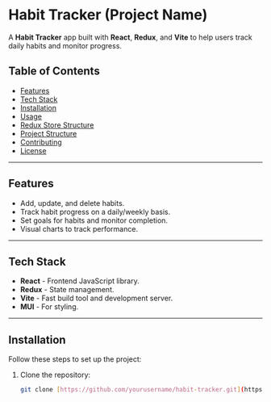 # Habit Tracker (Project Name)

A **Habit Tracker** app built with **React**, **Redux**, and **Vite** to help users track daily habits and monitor progress.

## Table of Contents

- [Features](#features)
- [Tech Stack](#tech-stack)
- [Installation](#installation)
- [Usage](#usage)
- [Redux Store Structure](#redux-store-structure)
- [Project Structure](#project-structure)
- [Contributing](#contributing)
- [License](#license)

---

## Features

- Add, update, and delete habits.
- Track habit progress on a daily/weekly basis.
- Set goals for habits and monitor completion.
- Visual charts to track performance.

---

## Tech Stack

- **React** - Frontend JavaScript library.
- **Redux** - State management.
- **Vite** - Fast build tool and development server.
- **MUI** - For styling.

---

## Installation

Follow these steps to set up the project:

1. Clone the repository:

   ```bash
   git clone [https://github.com/yourusername/habit-tracker.git](https://github.com/DanishAliUmar/Habit-Tracker)

